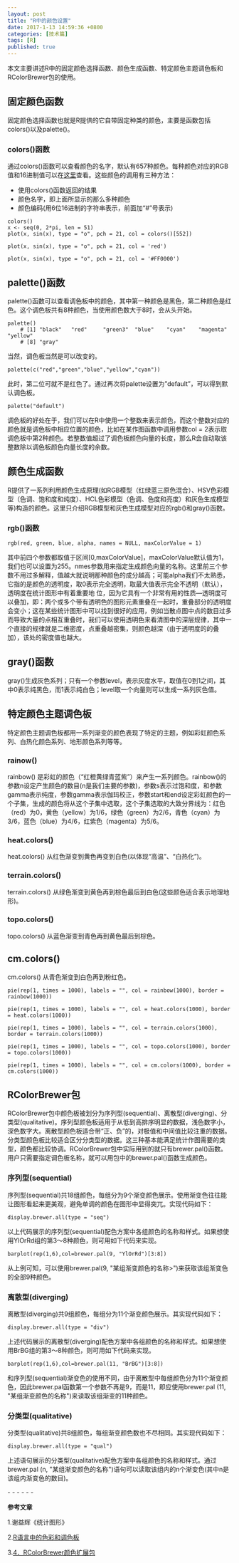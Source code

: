 ```yaml
---
layout: post
title: "R中的颜色设置"
date: 2017-1-13 14:59:36 +0800
categories: [技术篇]
tags: [R]
published: true
---
```

本文主要讲述R中的固定颜色选择函数、颜色生成函数、特定颜色主题调色板和RColorBrewer包的使用。

## 固定颜色函数

固定颜色选择函数也就是R提供的它自带固定种类的颜色，主要是函数包括colors()以及palette()。

### colors()函数

通过colors()函数可以查看颜色的名字，默认有657种颜色。每种颜色对应的RGB值和16进制值可以在[这里](https://xukuang.github.io/blog/images/rcolor.pdf)查看。这些颜色的调用有三种方法：

* 使用colors()函数返回的结果
* 颜色名字，即上面所显示的那么多种颜色
* 颜色编码(用6位16进制的字符串表示，前面加“#”号表示)

```
colors()
x <- seq(0, 2*pi, len = 51)
plot(x, sin(x), type = "o", pch = 21, col = colors()[552])

plot(x, sin(x), type = "o", pch = 21, col = 'red')

plot(x, sin(x), type = "o", pch = 21, col = '#FF0000')
```

## palette()函数

palette()函数可以查看调色板中的颜色，其中第一种颜色是黑色，第二种颜色是红色。这个调色板共有8种颜色，当使用颜色数大于8时，会从头开始。

```
palette()
	# [1] "black"   "red"     "green3"  "blue"    "cyan"    "magenta" "yellow" 
	# [8] "gray"
```

当然，调色板当然是可以改变的。

```
palette(c("red","green","blue","yellow","cyan"))
```

此时，第二位可就不是红色了。通过再次将palette设置为”default”，可以得到默认调色板。

```
palette("default")
```

调色板的好处在于，我们可以在R中使用一个整数来表示颜色，而这个整数对应的颜色就是调色板中相应位置的颜色，比如在某作图函数中调用参数col = 2表示取调色板中第2种颜色。若整数值超过了调色板颜色向量的长度，那么R会自动取该整数除以调色板颜色向量长度的余数。

## 颜色生成函数

R提供了一系列利用颜色生成原理(如RGB模型（红绿蓝三原色混合）、HSV色彩模型（色调、饱和度和纯度）、HCL色彩模型（色调、色度和亮度）和灰色生成模型等)构造的颜色。这里只介绍RGB模型和灰色生成模型对应的rgb()和gray()函数。

### rgb()函数

```
rgb(red, green, blue, alpha, names = NULL, maxColorValue = 1)
```

其中前四个参数都取值于区间[0,maxColorValue]，maxColorValue默认值为1，我们也可以设置为255。nmes参数用来指定生成颜色向量的名称。这里前三个参数不用过多解释，值越大就说明那种颜色的成分越高；可能alpha我们不太熟悉，它指的是颜色的透明度，取0表示完全透明，取最大值表示完全不透明（默认），透明度在统计图形中有着重要地
位，因为它具有一个非常有用的性质—透明度可以叠加，即：两个或多个带有透明色的图形元素重叠在一起时，重叠部分的透明度会变小；这在某些统计图形中可以找到很好的应用，例如当散点图中点的数目过多而导致大量的点相互重叠时，我们可以使用透明色来看清图中的深层规律，其中一个直接的规律就是二维密度，点重叠越密集，则颜色越深（由于透明度的的叠加），该处的密度值也越大。

## gray()函数

gray()生成灰色系列；只有一个参数level，表示灰度水平，取值在0到1之间，其中0表示纯黑色，而1表示纯白色；level取一个向量则可以生成一系列灰色值。

## 特定颜色主题调色板

特定颜色主题调色板都用一系列渐变的颜色表现了特定的主题，例如彩虹颜色系列、白热化颜色系列、地形颜色系列等等。
### rainow()

rainbow() 是彩虹的颜色（“红橙黄绿青蓝紫”）来产生一系列颜色。rainbow()的参数n设定产生颜色的数目(n是我们主要的参数)，参数s表示过饱和度，和参数gamma表示纯度，参数gamma表示伽玛校正，参数start和end设定彩虹颜色的一个子集，生成的颜色将从这个子集中选取，这个子集选取的大致分界线为：红色（red）为0，黄色（yellow）为1/6，绿色（green）为2/6，青色（cyan）为3/6，蓝色（blue）为4/6，红紫色（magenta）为5/6。

### heat.colors()

heat.colors() 从红色渐变到黄色再变到白色(以体现“高温”、“白热化”)。

### terrain.colors()
terrain.colors() 从绿色渐变到黄色再到棕色最后到白色(这些颜色适合表示地理地形)。

### topo.colors()

topo.colors() 从蓝色渐变到青色再到黄色最后到棕色。

## cm.colors() 

cm.colors() 从青色渐变到白色再到粉红色。

```
pie(rep(1, times = 1000), labels = "", col = rainbow(1000), border = rainbow(1000))

pie(rep(1, times = 1000), labels = "", col = heat.colors(1000), border = heat.colors(1000))

pie(rep(1, times = 1000), labels = "", col = terrain.colors(1000), border = terrain.colors(1000))

pie(rep(1, times = 1000), labels = "", col = topo.colors(1000), border = topo.colors(1000))

pie(rep(1, times = 1000), labels = "", col = cm.colors(1000), border = cm.colors(1000))
```

## RColorBrewer包

RColorBrewer包中颜色板被划分为序列型(sequential)、离散型(diverging)、分类型(qualitative)。序列型颜色板适用于从低到高排序明显的数据，浅色数字小，深色数字大。离散型颜色板适合带“正、负”的，对极值和中间值比较注重的数据。分类型颜色板比较适合区分分类型的数据。这三种基本能满足统计作图需要的类型，颜色都比较协调。RColorBrewer包中实际用到的就只有brewer.pal()函数。用户只需要指定调色板名称，就可以用包中的brewer.pal()函数生成颜色。

### 序列型(sequential)

序列型(sequential)共18组颜色，每组分为9个渐变颜色展示。使用渐变色往往能让图形看起来更美观，避免单调的颜色在图形中显得突兀。实现代码如下：

```
display.brewer.all(type = "seq")
```

以上代码展示的序列型(sequential)配色方案中各组颜色的名称和样式。如果想使用YlOrRd组的第3～8种颜色，则可用如下代码来实现。

```
barplot(rep(1,6),col=brewer.pal(9, "YlOrRd")[3:8])
```

从上例可知，可以使用brewer.pal(9, "某组渐变颜色的名称>")来获取该组渐变色的全部9种颜色。

### 离散型(diverging)

离散型(diverging)共9组颜色，每组分为11个渐变颜色展示。其实现代码如下：

````
display.brewer.all(type = "div")
````

上述代码展示的离散型(diverging)配色方案中各组颜色的名称和样式。如果想使用BrBG组的第3～8种颜色，则可用如下代码来实现。

```
barplot(rep(1,6),col=brewer.pal(11, "BrBG")[3:8])
```

和序列型(sequential)渐变色的使用不同，由于离散型中每组颜色分为11个渐变颜色，因此brewer.pal函数第一个参数不再是9，而是11，即应使用brewer.pal (11, "某组渐变颜色的名称")来读取该组渐变的11种颜色。

### 分类型(qualitative)

分类型(qualitative)共8组颜色，每组渐变颜色数也不尽相同。其实现代码如下：

```
display.brewer.all(type = "qual")
```

上述语句展示的分类型(qualitative)配色方案中各组颜色的名称和样式。通过brewer.pal (n, "某组渐变颜色的名称")语句可以读取该组内的n个渐变色(其中n是该组内渐变色的数目)。

\- - - - - -


**参考文章**

1.谢益辉《统计图形》

2.[R语言中的色彩和调色板](http://iccm.cc/colors-and-palettes-in-r-language/)

3.[4．RColorBrewer颜色扩展包](http://book.2cto.com/201408/45552.html)